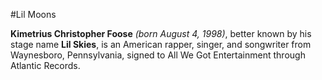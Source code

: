 #Lil Moons

**Kimetrius Christopher Foose** *(born August 4, 1998)*, better known by his stage name **Lil Skies**, is an American rapper, singer, and songwriter from Waynesboro, Pennsylvania, signed to All We Got Entertainment through Atlantic Records.


